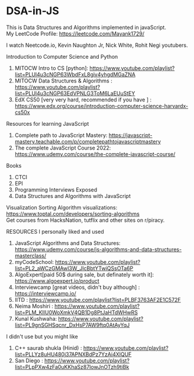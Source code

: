 # DSA-in-JS

This is Data Structures and Algorithms implemented in javaScript. <br>
My LeetCode Profile: https://leetcode.com/Mayank1729/ <br>

I watch Neetcode.io, Kevin Naughton Jr, Nick White, Rohit Negi youtubers.<br>

Introduction to Computer Science and Python <br>
1. MITOCW Intro to CS [python]: https://www.youtube.com/playlist?list=PLUl4u3cNGP63WbdFxL8giv4yhgdMGaZNA<br>
2. MITOCW Data Structures & Algorithms : https://www.youtube.com/playlist?list=PLUl4u3cNGP63EdVPNLG3ToM6LaEUuStEY<br>
3. EdX CS50 [very very hard, recommended if you have ] : https://www.edx.org/course/introduction-computer-science-harvardx-cs50x<br>

Resources for learning JavaScript <br>
1. Complete path to JavaScript Mastery: https://javascript-mastery.teachable.com/p/completepathtojavascriptmastery <br>
2. The complete JavaScript Course 2022: https://www.udemy.com/course/the-complete-javascript-course/ <br>

Books <br>
1. CTCI <br>
2. EPI <br>
3. Programming Interviews Exposed <br>
4. Data Structures and Algorithms with JavaScript <br>

Visualization Sorting Algorithm visualizations: https://www.toptal.com/developers/sorting-algorithms <br>
Get courses from HacksNation, tutflix and other sites on r/piracy. <br>

RESOURCES I personally liked and used <br>
1. JavaScript Algorithms and Data Structures: https://www.udemy.com/course/js-algorithms-and-data-structures-masterclass/ <br>
2. myCodeSchool: https://www.youtube.com/playlist?list=PL2_aWCzGMAwI3W_JlcBbtYTwiQSsOTa6P <br>
3. AlgoExpert[paid 50$ during sale, but definately worth it]: https://www.algoexpert.io/product <br>
4. Interviewcamp [great videos, didn't buy although] : https://interviewcamp.io/ <br>
5. IITD : https://www.youtube.com/playlist?list=PLBF3763AF2E1C572F <br>
6. Neima Moshiri : https://www.youtube.com/playlist?list=PLM_KIlU0WoXmkV4QB1Dg8PtJaHTdWHwRS <br>
7. Kunal Kushwaha: https://www.youtube.com/playlist?list=PL9gnSGHSqcnr_DxHsP7AW9ftq0AtAyYqJ <br>

I didn't use but you might like <br>
1. C++ saurab shukla (Hinid) : https://www.youtube.com/playlist?list=PLLYz8uHU480j37APNXBdPz7YzAi4XlQUF <br>
2. San Diego : https://www.youtube.com/playlist?list=PLpPXw4zFa0uKKhaSz87IowJnOTzh9tiBk <br>
